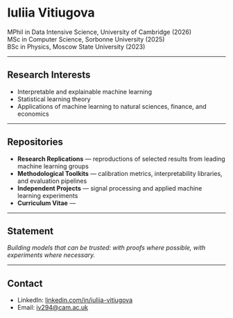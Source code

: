 # Iuliia Vitiugova

MPhil in Data Intensive Science, University of Cambridge (2026)  
MSc in Computer Science, Sorbonne University (2025)  
BSc in Physics, Moscow State University (2023)  

---

## Research Interests
- Interpretable and explainable machine learning  
- Statistical learning theory  
- Applications of machine learning to natural sciences, finance, and economics  

---

## Repositories
- **Research Replications** — reproductions of selected results from leading machine learning groups  
- **Methodological Toolkits** — calibration metrics, interpretability libraries, and evaluation pipelines  
- **Independent Projects** — signal processing and applied machine learning experiments  
- **Curriculum Vitae** — 

---

## Statement
*Building models that can be trusted: with proofs where possible, with experiments where necessary.*  

---

## Contact
- LinkedIn: [linkedin.com/in/iuliia-vitiugova](https://www.linkedin.com/in/vitjuli/)  
- Email: iv294@cam.ac.uk  
